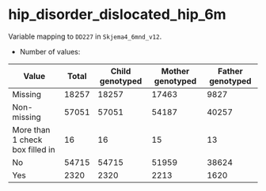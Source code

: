 # hip_disorder_dislocated_hip_6m
Variable mapping to `DD227` in `Skjema4_6mnd_v12`.
- Number of values:

| Value | Total | Child genotyped | Mother genotyped | Father genotyped |
| ----- | ----- | --------------- | ---------------- | ---------------- |
| Missing | 18257 | 18257 | 17463 | 9827 |
| Non-missing | 57051 | 57051 | 54187 | 40257 |
| More than 1 check box filled in | 16 | 16 | 15 |13 |
| No | 54715 | 54715 | 51959 |38624 |
| Yes | 2320 | 2320 | 2213 |1620 |




